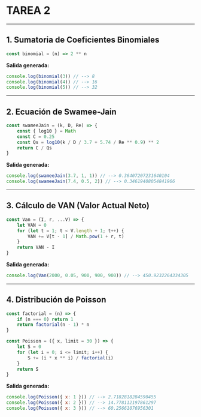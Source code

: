 # TAREA 2

---

## 1. Sumatoria de Coeficientes Binomiales

```js
const binomial = (n) => 2 ** n
```

**Salida generada:**

```js
console.log(binomial(3)) // --> 8
console.log(binomial(4)) // --> 16
console.log(binomial(5)) // --> 32
```

---

## 2. Ecuación de Swamee-Jain

```js
const swameeJain = (k, D, Re) => {
	const { log10 } = Math
	const C = 0.25
	const Qs = log10(k / D / 3.7 + 5.74 / Re ** 0.9) ** 2
	return C / Qs
}
```

**Salida generada:**

```js
console.log(swameeJain(3.7, 1, 1)) // --> 0.36407207231640104
console.log(swameeJain(7.4, 0.5, 2)) // --> 0.34619408054841966
```

---

## 3. Cálculo de VAN (Valor Actual Neto)

```js
const Van = (I, r, ...V) => {
	let VAN = 0
	for (let t = 1; t < V.length + 1; t++) {
		VAN += V[t - 1] / Math.pow(1 + r, t)
	}
	return VAN - I
}
```

**Salida generada:**

```js
console.log(Van(2000, 0.05, 900, 900, 900)) // --> 450.9232264334305
```

---

## 4. Distribución de Poisson

```js
const factorial = (n) => {
	if (n === 0) return 1
	return factorial(n - 1) * n
}

const Poisson = ({ x, limit = 30 }) => {
	let S = 0
	for (let i = 0; i <= limit; i++) {
		S += (i * x ** i) / factorial(i)
	}
	return S
}
```

**Salida generada:**

```js
console.log(Poisson({ x: 1 })) // --> 2.7182818284590455
console.log(Poisson({ x: 2 })) // --> 14.778112197861297
console.log(Poisson({ x: 3 })) // --> 60.25661076956301
```
